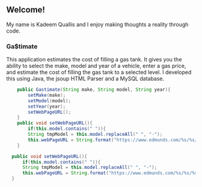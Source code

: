 ## Welcome!

My name is Kadeem Quallis and I enjoy making thoughts a reality through code.

### Ga$timate
This application estimates the cost of filling a gas tank. It gives you the ability to select the make,
model and year of a vehicle, enter a gas price, and estimate the cost of filling the gas tank to a selected level. I developed this using Java, the jsoup HTML Parser and a MySQL database.

```java
	public Gastimate(String make, String model, String year){
		setMake(make);
		setModel(model);
		setYear(year);
		setWebPageURL();
	}
	public void setWebPageURL(){
		if(this.model.contains(" ")){
		String tmpModel = this.model.replaceAll(" ", "-");
		this.webPageURL = String.format("https://www.edmunds.com/%s/%s/%s/features-specs/", 			this.make.toLowerCase(), tmpModel.toLowerCase(), this.year);
	}
  ```
  
  ```java
	public void setWebPageURL(){
		if(this.model.contains(" ")){
		String tmpModel = this.model.replaceAll(" ", "-");
		this.webPageURL = String.format("https://www.edmunds.com/%s/%s/%s/features-specs/", 			this.make.toLowerCase(), tmpModel.toLowerCase(), this.year);
	}
  ```
